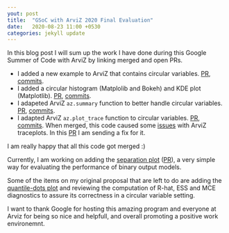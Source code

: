 ```yaml
---
yout: post
title:  "GSoC with ArviZ 2020 Final Evaluation"
date:   2020-08-23 11:00 +0530
categories: jekyll update
---
```


In this blog post I will sum up the work I have done during this Google Summer of Code with ArviZ by linking merged and open PRs. 

* I added a new example to ArviZ that contains circular variables. [PR](https://github.com/arviz-devs/arviz/pull/1265), [commits]((https://github.com/arviz-devs/arviz/commit/ba2b6840c8859fffbea0b45e9bd474fd6e67acd4)).
* I added a circular histogram (Matplolib and Bokeh) and KDE plot (Matplotlib). [PR](https://github.com/arviz-devs/arviz/pull/1266), [commits](https://github.com/arviz-devs/arviz/commit/04201c5aa7bdde1b2ed9b05d453e45bd0670f2c0).
* I adapeted ArviZ `az.summary` function to better handle circular variables. [PR](https://github.com/arviz-devs/arviz/pull/1313), [commits](https://github.com/arviz-devs/arviz/commit/b6339eb56671049e9247d7ef592664dd8c83e874).
* I adapted ArviZ `az.plot_trace` function to circular variables. [PR](https://github.com/arviz-devs/arviz/pull/1336), [commits](https://github.com/arviz-devs/arviz/commit/ea60cd5c1364d36a351f344841421d3d94d420ae). When merged, this code caused some [issues](https://github.com/arviz-devs/arviz/issues/1360) with ArviZ traceplots. In this [PR](https://github.com/arviz-devs/arviz/pull/1361) I am sending a fix for it.

I am really happy that all this code got merged :)

Currently, I am working on adding the [separation plot](https://onlinelibrary.wiley.com/doi/abs/10.1111/j.1540-5907.2011.00525.x) ([PR](https://github.com/arviz-devs/arviz/pull/1359)), a very simple way for evaluating the performance of binary output models.

Some of the items on my original proposal that are left to do are adding the [quantile-dots plot](https://vega.github.io/vega/examples/quantile-dot-plot/#:~:text=A%20quantile%20dot%20plot%20represents,them%20in%20a%20dot%20plot.&text=If%20we%20are%20willing%20to,arrive%20at%20the%20bus%20stop.) and reviewing the computation of R-hat, ESS and MCE diagnostics to assure its correctness in a circular variable setting. 

I want to thank Google for hosting this amazing program and everyone at Arviz for being so nice and helpfull, and overall promoting a positive work environemnt.